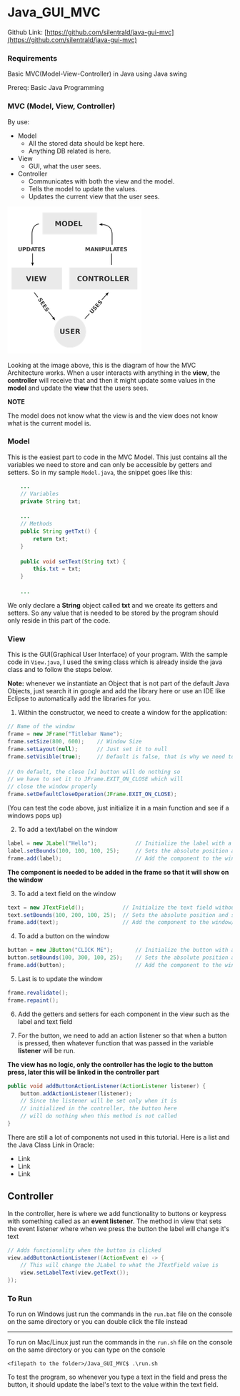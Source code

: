 # Java_GUI_MVC

Github Link: [https://github.com/silentrald/java-gui-mvc](https://github.com/silentrald/java-gui-mvc)

### Requirements

Basic MVC(Model-View-Controller) in Java using Java swing

Prereq: Basic Java Programming

### MVC (Model, View, Controller)

By use:

- Model
  - All the stored data should be kept here.
  - Anything DB related is here.
- View
  - GUI, what the user sees.
- Controller
  - Communicates with both the view and the model.
  - Tells the model to update the values.
  - Updates the current view that the user sees.

![MVC_IMAGE](assets/mvc.png)

Looking at the image above, this is the diagram of how the MVC Architecture works. When a user interacts with anything in the **view**, the **controller** will receive that and then it might update some values in the **model** and update the **view** that the users sees.

**NOTE**

The model does not know what the view is and the view does not know what is the current model is.

### Model

This is the easiest part to code in the MVC Model. This just contains all the variables we need to store and can only be accessible by getters and setters. So in my sample `Model.java`, the snippet goes like this:

```java
    ...
    // Variables
    private String txt;

    ...
    // Methods
    public String getTxt() {
        return txt;
    }

    public void setText(String txt) {
        this.txt = txt;
    }

    ...
```

We only declare a **String** object called **txt** and we create its getters and setters. So any value that is needed to be stored by the program should only reside in this part of the code.

### View

This is the GUI(Graphical User Interface) of your program. With the sample code in `View.java`, I used the swing class which is already inside the java class and to follow the steps below.

**Note:** whenever we instantiate an Object that is not part of the default Java Objects, just search it in google and add the library here or use an IDE like Eclipse to automatically add the libraries for you.

1. Within the constructor, we need to create a window for the application:

```java
// Name of the window
frame = new JFrame("Titlebar Name");
frame.setSize(800, 600);    // Window Size
frame.setLayout(null);      // Just set it to null
frame.setVisible(true);     // Default is false, that is why we need to set visibility to true

// On default, the close [x] button will do nothing so
// we have to set it to JFrame.EXIT_ON_CLOSE which will
// close the window properly
frame.setDefaultCloseOperation(JFrame.EXIT_ON_CLOSE);
```

(You can test the code above, just initialize it in a main function and see if a windows pops up)

2. To add a text/label on the window

```java
label = new JLabel("Hello");            // Initialize the label with a text
label.setBounds(100, 100, 100, 25);     // Sets the absolute position and size of the component to the window
frame.add(label);                       // Add the component to the window/frame
```

**The component is needed to be added in the frame so that it will show on the window**

3. To add a text field on the window

```java
text = new JTextField();            // Initialize the text field without any text value
text.setBounds(100, 200, 100, 25);  // Sets the absolute position and size of the component to the window
frame.add(text);                    // Add the component to the window/frame
```

4. To add a button on the window

```java
button = new JButton("CLICK ME");       // Initialize the button with a text
button.setBounds(100, 300, 100, 25);    // Sets the absolute position and size of the component to the window
frame.add(button);                      // Add the component to the window/frame
```

5. Last is to update the window

```java
frame.revalidate();
frame.repaint();
```

6. Add the getters and setters for each component in the view such as the label and text field

7. For the button, we need to add an action listener so that when a button is pressed, then whatever function that was passed in the variable **listener** will be run.

**The view has no logic, only the controller has the logic to the button press, later this will be linked in the controller part**

```java
public void addButtonActionListener(ActionListener listener) {
    button.addActionListener(listener);
    // Since the listener will be set only when it is
    // initialized in the controller, the button here
    // will do nothing when this method is not called
}
```

There are still a lot of components not used in this tutorial. Here is a list and the Java Class Link in Oracle:

- Link
- Link
- Link

## Controller

In the controller, here is where we add functionality to buttons or keypress with something called as an **event listener**. The method in view that sets the event listener where when we press the button the label will change it's text

```java
// Adds functionality when the button is clicked
view.addButtonActionListener((ActionEvent e) -> {
    // This will change the JLabel to what the JTextField value is
    view.setLabelText(view.getText());
});
```

### To Run

To run on Windows just run the commands in the `run.bat` file on the
console on the same directory or you can double click the file instead

---

To run on Mac/Linux just run the commands in the `run.sh` file on the
console on the same directory or you can type on the console

```
<filepath to the folder>/Java_GUI_MVC$ .\run.sh
```

To test the program, so whenever you type a text in the field and press the button, it should update the label's text to the value within the text field.
